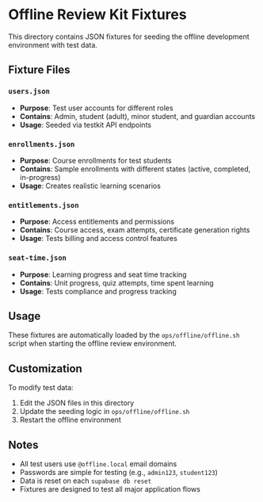 # Offline Review Kit Fixtures

This directory contains JSON fixtures for seeding the offline development environment with test data.

## Fixture Files

### `users.json`
- **Purpose**: Test user accounts for different roles
- **Contains**: Admin, student (adult), minor student, and guardian accounts
- **Usage**: Seeded via testkit API endpoints

### `enrollments.json`
- **Purpose**: Course enrollments for test students
- **Contains**: Sample enrollments with different states (active, completed, in-progress)
- **Usage**: Creates realistic learning scenarios

### `entitlements.json`
- **Purpose**: Access entitlements and permissions
- **Contains**: Course access, exam attempts, certificate generation rights
- **Usage**: Tests billing and access control features

### `seat-time.json`
- **Purpose**: Learning progress and seat time tracking
- **Contains**: Unit progress, quiz attempts, time spent learning
- **Usage**: Tests compliance and progress tracking

## Usage

These fixtures are automatically loaded by the `ops/offline/offline.sh` script when starting the offline review environment.

## Customization

To modify test data:
1. Edit the JSON files in this directory
2. Update the seeding logic in `ops/offline/offline.sh`
3. Restart the offline environment

## Notes

- All test users use `@offline.local` email domains
- Passwords are simple for testing (e.g., `admin123`, `student123`)
- Data is reset on each `supabase db reset`
- Fixtures are designed to test all major application flows
